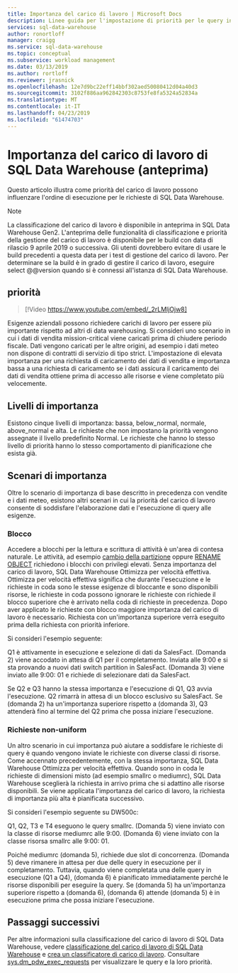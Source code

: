 ```yaml
---
title: Importanza del carico di lavoro | Microsoft Docs
description: Linee guida per l'impostazione di priorità per le query in Azure SQL Data Warehouse.
services: sql-data-warehouse
author: ronortloff
manager: craigg
ms.service: sql-data-warehouse
ms.topic: conceptual
ms.subservice: workload management
ms.date: 03/13/2019
ms.author: rortloff
ms.reviewer: jrasnick
ms.openlocfilehash: 12e7d9bc22eff14bbf302aed50080412d04a40d3
ms.sourcegitcommit: 3102f886aa962842303c8753fe8fa5324a52834a
ms.translationtype: MT
ms.contentlocale: it-IT
ms.lasthandoff: 04/23/2019
ms.locfileid: "61474703"
---
```

# <a name="sql-data-warehouse-workload-importance-preview"></a>Importanza del carico di lavoro di SQL Data Warehouse (anteprima)

Questo articolo illustra come priorità del carico di lavoro possono influenzare l'ordine di esecuzione per le richieste di SQL Data Warehouse.

> [!Note]
> La classificazione del carico di lavoro è disponibile in anteprima in SQL Data Warehouse Gen2. L'anteprima delle funzionalità di classificazione e priorità della gestione del carico di lavoro è disponibile per le build con data di rilascio 9 aprile 2019 o successiva.  Gli utenti dovrebbero evitare di usare le build precedenti a questa data per i test di gestione del carico di lavoro.  Per determinare se la build è in grado di gestire il carico di lavoro, eseguire select @@version quando si è connessi all'istanza di SQL Data Warehouse.

## <a name="importance"></a>priorità

> [!Video https://www.youtube.com/embed/_2rLMljOjw8]

Esigenze aziendali possono richiedere carichi di lavoro per essere più importante rispetto ad altri di data warehousing.  Si consideri uno scenario in cui i dati di vendita mission-critical viene caricati prima di chiudere periodo fiscale.  Dati vengono caricati per le altre origini, ad esempio i dati meteo non dispone di contratti di servizio di tipo strict.   L'impostazione di elevata importanza per una richiesta di caricamento dei dati di vendita e importanza bassa a una richiesta di caricamento se i dati assicura il caricamento dei dati di vendita ottiene prima di accesso alle risorse e viene completato più velocemente.

## <a name="importance-levels"></a>Livelli di importanza

Esistono cinque livelli di importanza: bassa, below_normal, normale, above_normal e alta.  Le richieste che non impostano la priorità vengono assegnate il livello predefinito Normal.  Le richieste che hanno lo stesso livello di priorità hanno lo stesso comportamento di pianificazione che esista già.

## <a name="importance-scenarios"></a>Scenari di importanza

Oltre lo scenario di importanza di base descritto in precedenza con vendite e i dati meteo, esistono altri scenari in cui la priorità del carico di lavoro consente di soddisfare l'elaborazione dati e l'esecuzione di query alle esigenze.

### <a name="locking"></a>Blocco

Accedere a blocchi per la lettura e scrittura di attività è un'area di contesa naturale.  Le attività, ad esempio [cambio della partizione](/azure/sql-data-warehouse/sql-data-warehouse-tables-partition) oppure [RENAME OBJECT](/sql/t-sql/statements/rename-transact-sql) richiedono i blocchi con privilegi elevati.  Senza importanza del carico di lavoro, SQL Data Warehouse Ottimizza per velocità effettiva.  Ottimizza per velocità effettiva significa che durante l'esecuzione e le richieste in coda sono le stesse esigenze di bloccante e sono disponibili risorse, le richieste in coda possono ignorare le richieste con richiede il blocco superiore che è arrivato nella coda di richieste in precedenza.  Dopo aver applicato le richieste con blocco maggiore importanza del carico di lavoro è necessario. Richiesta con un'importanza superiore verrà eseguito prima della richiesta con priorità inferiore.

Si consideri l'esempio seguente:

Q1 è attivamente in esecuzione e selezione di dati da SalesFact.
(Domanda 2) viene accodato in attesa di Q1 per il completamento.  Inviata alle 9:00 e si sta provando a nuovi dati switch partition in SalesFact.
(Domanda 3) viene inviato alle 9:00: 01 e richiede di selezionare dati da SalesFact.

Se Q2 e Q3 hanno la stessa importanza e l'esecuzione di Q1, Q3 avvia l'esecuzione. Q2 rimarrà in attesa di un blocco esclusivo su SalesFact.  Se (domanda 2) ha un'importanza superiore rispetto a (domanda 3), Q3 attenderà fino al termine del Q2 prima che possa iniziare l'esecuzione.

### <a name="non-uniform-requests"></a>Richieste non-uniform

Un altro scenario in cui importanza può aiutare a soddisfare le richieste di query è quando vengono inviate le richieste con diverse classi di risorse.  Come accennato precedentemente, con la stessa importanza, SQL Data Warehouse Ottimizza per velocità effettiva.  Quando sono in coda le richieste di dimensioni misto (ad esempio smallrc o mediumrc), SQL Data Warehouse sceglierà la richiesta in arrivo prima che si adattino alle risorse disponibili.  Se viene applicata l'importanza del carico di lavoro, la richiesta di importanza più alta è pianificata successivo.
  
Si consideri l'esempio seguente su DW500c:

Q1, Q2, T3 e T4 eseguono le query smallrc.
(Domanda 5) viene inviato con la classe di risorse mediumrc alle 9:00.
(Domanda 6) viene inviato con la classe risorsa smallrc alle 9:00: 01.

Poiché mediumrc (domanda 5), richiede due slot di concorrenza.  (Domanda 5) deve rimanere in attesa per due delle query in esecuzione per il completamento.  Tuttavia, quando viene completata una delle query in esecuzione (Q1 a Q4), (domanda 6) è pianificato immediatamente perché le risorse disponibili per eseguire la query.  Se (domanda 5) ha un'importanza superiore rispetto a (domanda 6), (domanda 6) attende (domanda 5) è in esecuzione prima che possa iniziare l'esecuzione.

## <a name="next-steps"></a>Passaggi successivi

Per altre informazioni sulla classificazione del carico di lavoro di SQL Data Warehouse, vedere [classificazione del carico di lavoro di SQL Data Warehouse](sql-data-warehouse-workload-classification.md) e [crea un classificatore di carico di lavoro](quickstart-create-a-workload-classifier-tsql.md). Consultare [sys.dm_pdw_exec_requests](/sql/relational-databases/system-dynamic-management-views/sys-dm-pdw-exec-requests-transact-sql) per visualizzare le query e la loro priorità.
